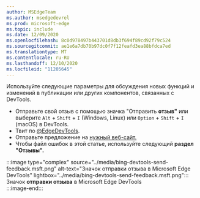 ```yaml
---
author: MSEdgeTeam
ms.author: msedgedevrel
ms.prod: microsoft-edge
ms.topic: include
ms.date: 12/09/2020
ms.openlocfilehash: 8c0d978497b443701d8db3f694f89cd92f79c524
ms.sourcegitcommit: ae1e6a7db70b97dc0f7f12feafd3ea88bfdca7ed
ms.translationtype: MT
ms.contentlocale: ru-RU
ms.lasthandoff: 12/10/2020
ms.locfileid: "11205645"
---
```

Используйте следующие параметры для обсуждения новых функций и изменений в публикации или других компонентов, связанных с DevTools.  

*   Отправьте свой отзыв с помощью значка "Отправить **отзыв"** или выберите `Alt` + `Shift` + `I` \(Windows, Linux\) или `Option` + `Shift` + `I` \(macOS\) в DevTools.  
*   Твит по [@EdgeDevTools][PostTweetEdgeDevTools].  
*   Отправьте предложение на [нужный веб-сайт.][TheWebWeWant]  
*   Чтобы файл ошибок в этой статье, используйте следующий **раздел "Отзывы".**  

:::image type="complex" source="../media/bing-devtools-send-feedback.msft.png" alt-text="Значок отправки отзыва в Microsoft Edge DevTools" lightbox="../media/bing-devtools-send-feedback.msft.png":::
   Значок **отправки отзыва** в Microsoft Edge DevTools  
:::image-end:::  

<!-- links -->  

[PostTweetEdgeDevTools]: https://twitter.com/intent/tweet?text=@EdgeDevTools "@EdgeDevTools | Публикация твита"  

[EdgeDevToolsTwitterAccount]: https://twitter.com/EdgeDevTools "@EdgeDevTools Twitter"  

[GitHubMicrosoftDocsEdgeDeveloperNewIssue]: https://github.com/MicrosoftDocs/edge-developer/issues/new?title=[DevTools%20Docs%20Feedback] "Новая проблема — MicrosoftDocs/edge-developer — GitHub"  

[TheWebWeWant]: https://webwewant.fyi "Нужный веб-сайт"  
